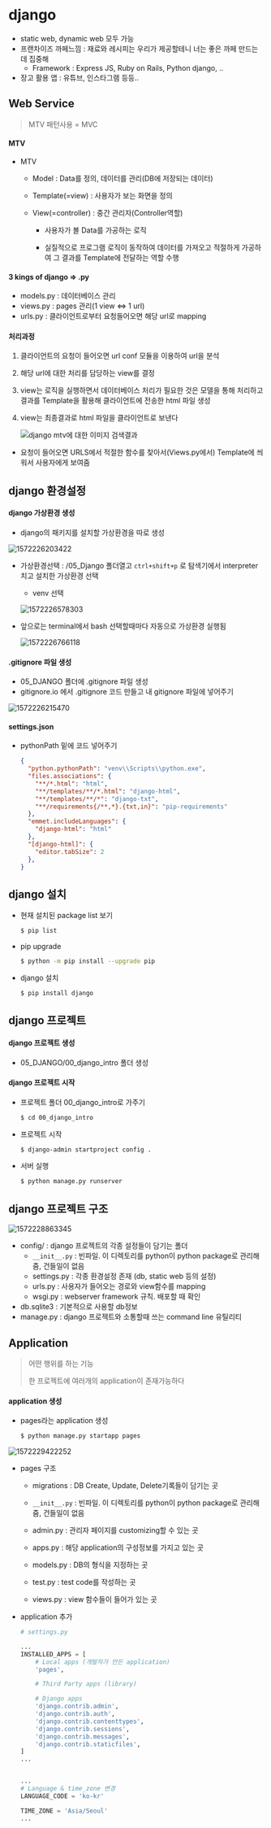 # django 

- static web, dynamic web 모두 가능
- 프랜차이즈 까페느낌 : 재료와 레시피는 우리가 제공할테니 너는 좋은 까페 만드는데 집중해
  - Framework : Express JS, Ruby on Rails, Python django, ..
- 장고 활용 앱 :  유튜브, 인스타그램 등등..





## Web Service

> MTV 패턴사용 = MVC



#### MTV

- MTV 

  - Model : Data를 정의, 데이터를 관리(DB에 저장되는 데이터)

  - Template(=view) : 사용자가 보는 화면을 정의

  - View(=controller) : 중간 관리자(Controller역할)

    - 사용자가 볼 Data를 가공하는 로직

    - 실질적으로 프로그램 로직이 동작하여 데이터를 가져오고 적절하게 가공하여 그 결과를 Template에 전달하는 역할 수행



#### 3 kings of django => .py

- models.py : 데이터베이스 관리
- views.py : pages 관리(1 view <=> 1 url)
- urls.py : 클라이언트로부터 요청들어오면 해당 url로 mapping



####  처리과정

1. 클라이언트의 요청이 들어오면 url conf 모듈을 이용하여 url을 분석

2. 해당 url에 대한 처리를 담당하는 view를 결정

3. view는 로직을 실행하면서 데이터베이스 처리가 필요한 것은 모델을 통해 처리하고 결과를 Template을 활용해 클라이언트에 전송한 html 파일 생성

4. view는 최종결과로 html 파일을 클라이언트로 보낸다

   

   ![django mtv에 대한 이미지 검색결과](https://t1.daumcdn.net/cfile/tistory/991AD1365B448DA702) 

- 요청이 들어오면 URLS에서 적절한 함수를 찾아서(Views.py에서) Template에 씌워서 사용자에게 보여줌





## django 환경설정

#### django 가상환경 생성

- django의 패키지를 설치할 가상환경을 따로 생성

![1572226203422]( https://user-images.githubusercontent.com/31427258/67648033-d024ae00-f977-11e9-85fd-25b6bb6ee46a.png )

- 가상환경선택 : /05_Django 폴더열고 `ctrl+shift+p` 로 탐색기에서 interpreter치고 설치한 가상환경 선택

  - venv 선택

  ![1572226578303]( https://user-images.githubusercontent.com/31427258/67648035-d024ae00-f977-11e9-9fa7-0ee6b5a760bc.png )

- 앞으로는 terminal에서 bash 선택할때마다 자동으로 가상환경 실행됨

  ![1572226766118]( https://user-images.githubusercontent.com/31427258/67648029-cf8c1780-f977-11e9-80d4-424b3a553a4c.png )





#### .gitignore 파일 생성

- 05_DJANGO 폴더에 .gitignore 파일 생성
- gitignore.io 에서 .gitignore 코드 만들고 내 gitignore 파일에 넣어주기

![1572226215470]( https://user-images.githubusercontent.com/31427258/67648034-d024ae00-f977-11e9-8822-639f41ea1e93.png )



#### settings.json 

- pythonPath 밑에 코드 넣어주기

  ```json
  {
    "python.pythonPath": "venv\\Scripts\\python.exe",
    "files.associations": {
      "**/*.html": "html",
      "**/templates/**/*.html": "django-html",
      "**/templates/**/*": "django-txt",
      "**/requirements{/**,*}.{txt,in}": "pip-requirements"
    },
    "emmet.includeLanguages": {
      "django-html": "html"
    },
    "[django-html]": {
      "editor.tabSize": 2
    },
  }
  ```

  





## django 설치

- 현재 설치된 package list 보기

  ```bash
  $ pip list
  ```

  

- pip upgrade

  ```bash
  $ python -m pip install --upgrade pip
  ```



- django 설치

  ```bash
  $ pip install django
  ```

  

## django 프로젝트 

#### django 프로젝트 생성

- 05_DJANGO/00_django_intro 폴더 생성



#### django 프로젝트 시작

- 프로젝트 폴더 00_django_intro로 가주기

  ```bash
  $ cd 00_django_intro
  ```



- 프로젝트 시작

  ```bash
  $ django-admin startproject config .
  ```



- 서버 실행

  ```bash
  $ python manage.py runserver
  ```





## django 프로젝트 구조

![1572228863345]( https://user-images.githubusercontent.com/31427258/67648030-cf8c1780-f977-11e9-8ffe-cda47eb13067.png )

- config/ : django 프로젝트의 각종 설정들이 담기는 폴더
  - `__init__.py` : 빈파일. 이 디렉토리를 python이 python package로 관리해줌, 건들일이 없음
  - settings.py : 각종 환경설정 존재 (db, static web 등의 설정)
  - urls.py : 사용자가 들어오는 경로와 view함수를 mapping
  - wsgi.py : webserver framework 규칙. 배포할 때 확인
- db.sqlite3 : 기본적으로 사용할 db정보
- manage.py : django 프로젝트와 소통할때 쓰는 command line 유틸리티





## Application 

> 어떤 행위를 하는 기능
>
> 한 프로젝트에 여러개의 application이 존재가능하다



#### application 생성

- pages라는 application 생성

  ```bash
  $ python manage.py startapp pages
  ```

![1572229422252]( https://user-images.githubusercontent.com/31427258/67648032-cf8c1780-f977-11e9-8871-fc88922c1b3a.png )



- pages 구조

  - migrations : DB Create, Update, Delete기록들이 담기는 곳

  - `__init__.py` : 빈파일. 이 디렉토리를 python이 python package로 관리해줌, 건들일이 없음

  - admin.py : 관리자 페이지를 customizing할 수 있는 곳
  - apps.py  : 해당 application의 구성정보를 가지고 있는 곳
  - models.py :  DB의 형식을 지정하는 곳
  - test.py : test code를 작성하는 곳
  - views.py : view 함수들이 들어가 있는 곳



- application 추가

  ```python
  # settings.py
  
  ...
  INSTALLED_APPS = [
      # Local apps (개발자가 만든 application)
      'pages',
  
      # Third Party apps (library)
  
      # Django apps
      'django.contrib.admin',
      'django.contrib.auth',
      'django.contrib.contenttypes',
      'django.contrib.sessions',
      'django.contrib.messages',
      'django.contrib.staticfiles',
  ]
  ...
  
  
  ...
  # Language & time_zone 변경
  LANGUAGE_CODE = 'ko-kr'
  
  TIME_ZONE = 'Asia/Seoul'
  ...
  ```

  